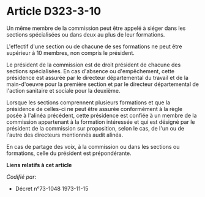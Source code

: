 # Article D323-3-10

Un même membre de la commission peut être appelé à siéger dans les sections spécialisées ou dans deux au plus de leur
formations.

L'effectif d'une section ou de chacune de ses formations ne peut être supérieur à 10 membres, non compris le président.

Le président de la commission est de droit président de chacune des sections spécialisées. En cas d'absence ou d'empêchement,
cette présidence est assurée par le directeur départemental du travail et de la main-d'oeuvre pour la première section et par
le directeur départemental de l'action sanitaire et sociale pour la deuxième.

Lorsque les sections comprennent plusieurs formations et que la présidence de celles-ci ne peut être assurée conformément à
la règle posée à l'alinéa précédent, cette présidence est confiée à un membre de la commission appartenant à la formation
intéressée et qui est désigné par le président de la commission sur proposition, selon le cas, de l'un ou de l'autre des
directeurs mentionnés audit alinéa.

En cas de partage des voix, à la commission ou dans les sections ou formations, celle du président est prépondérante.

**Liens relatifs à cet article**

_Codifié par_:

  - Décret n°73-1048 1973-11-15
